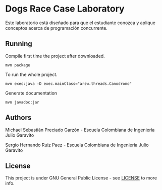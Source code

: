 # Dogs Race Case Laboratory
Este laboratorio está diseñado para que el estudiante conozca y aplique conceptos acerca de programación concurrente.

## Running

Compile first time the project after downloaded.

    mvn package
    
To run the whole project.

    mvn exec:java -D exec.mainClass="arsw.threads.Canodromo"
Generate documentation

    mvn javadoc:jar

## Authors
Michael Sebastián Preciado Garzón - Escuela Colombiana de Ingeniería Julio Garavito

Sergio Hernando Ruiz Paez - Escuela Colombiana de Ingeniería Julio Garavito

## License
This project is under GNU General Public License - see  [LICENSE](https://github.com/Sergyo97/Lab2_ARSW_DogRace/blob/master/LICENSE) to more info.
